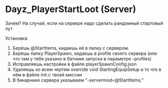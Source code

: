 # Dayz_PlayerStartLoot (Server)

Зачем?
На случай, если на сервере надо сделать рандомный стартовый лут

Установка
1) Берёшь @StartItems, кидаешь её в папку с сервером. 
2) Берёшь папку PlayerSpawn, кидаешь в profile своего сервера (или что там у тебя указано в батнике запуска в параметре -profiles)
3) Исправляешь настройки в файле playerSpawnConfig.json
4) Удаляешь ко всем чертям override void StartingEquipSetup и то что в нём в файле init.c твоей миссии
5) В бинарнике сервера указываем "-servermod=@StartItems;"


